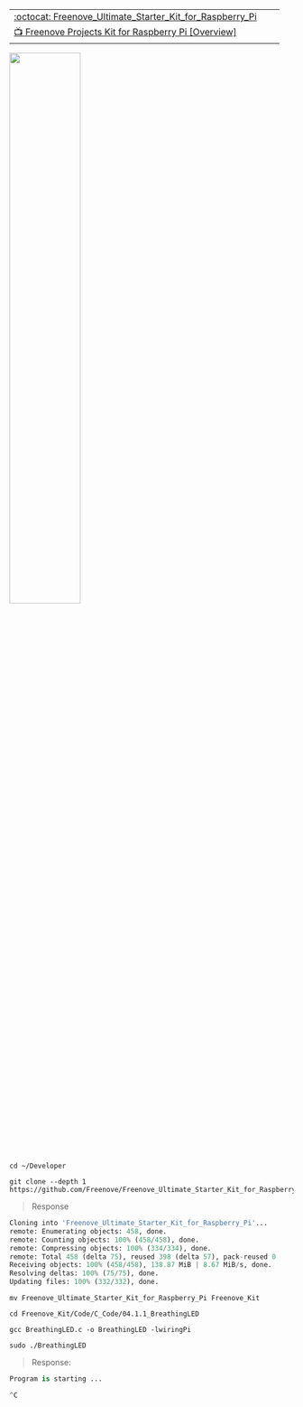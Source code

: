 | | | |
|-|-|-|
| [:octocat: Freenove_Ultimate_Starter_Kit_for_Raspberry_Pi](https://github.com/Freenove/Freenove_Ultimate_Starter_Kit_for_Raspberry_Pi) | | |
| [:tv: Freenove Projects Kit for Raspberry Pi [Overview]](https://www.youtube.com/watch?v=mx_lC_mLy8I) | | |

[<img src=https://github.com/Freenove/Freenove_Ultimate_Starter_Kit_for_Raspberry_Pi/blob/master/List_Ultimate_RPi_Kit.jpg width=50% height=50% > </img>](https://github.com/Freenove/Freenove_Ultimate_Starter_Kit_for_Raspberry_Pi/blob/master/List_Ultimate_RPi_Kit.jpg)


```
cd ~/Developer
```

```
git clone --depth 1 https://github.com/Freenove/Freenove_Ultimate_Starter_Kit_for_Raspberry_Pi.git
```
> Response
```python
Cloning into 'Freenove_Ultimate_Starter_Kit_for_Raspberry_Pi'...
remote: Enumerating objects: 458, done.
remote: Counting objects: 100% (458/458), done.
remote: Compressing objects: 100% (334/334), done.
remote: Total 458 (delta 75), reused 398 (delta 57), pack-reused 0
Receiving objects: 100% (458/458), 138.87 MiB | 8.67 MiB/s, done.
Resolving deltas: 100% (75/75), done.
Updating files: 100% (332/332), done.
```

```
mv Freenove_Ultimate_Starter_Kit_for_Raspberry_Pi Freenove_Kit
```

```
cd Freenove_Kit/Code/C_Code/04.1.1_BreathingLED
```

```
gcc BreathingLED.c -o BreathingLED -lwiringPi
```

```
sudo ./BreathingLED
```
> Response:
```python
Program is starting ... 

^C
```

